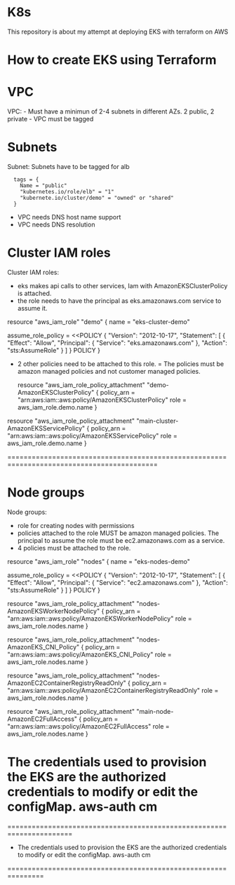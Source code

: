 # K8s
This repository is about my attempt at deploying EKS with terraform on AWS
# How to create EKS using Terraform
# VPC
VPC: - Must have a minimun of 2-4 subnets in different AZs. 2 public, 2 private
        - VPC must be tagged
# Subnets
 Subnet: Subnets have to be tagged for alb

      tags = {
        Name = "public"
        "kubernetes.io/role/elb" = "1"
        "kubernete.io/cluster/demo" = "owned" or "shared"
      }
   - VPC needs DNS host name support
   - VPC needs DNS resolution
# Cluster IAM roles
 Cluster IAM roles:
   - eks makes api calls to other services, Iam with AmazonEKSClusterPolicy is attached.
   - the role needs to have the principal as eks.amazonaws.com service to assume it.
 
 resource "aws_iam_role" "demo" {
   name = "eks-cluster-demo"

   assume_role_policy = <<POLICY
   {
   "Version": "2012-10-17",
    "Statement": [
    {
    "Effect": "Allow",
    "Principal": {
    "Service": "eks.amazonaws.com"
    },
    "Action": "sts:AssumeRole"
    }
    ]
    }
     POLICY
      }
- 2 other policies need to be attached to this role. 
 = The policies must be amazon managed policies and not customer managed policies.

  resource "aws_iam_role_policy_attachment" "demo-AmazonEKSClusterPolicy" {
  policy_arn = "arn:aws:iam::aws:policy/AmazonEKSClusterPolicy"
  role       = aws_iam_role.demo.name
  }

resource "aws_iam_role_policy_attachment" "main-cluster-AmazonEKSServicePolicy" {
  policy_arn = "arn:aws:iam::aws:policy/AmazonEKSServicePolicy"
  role       = aws_iam_role.demo.name
 }

===========================================================================================

# Node groups
 Node groups:
  - role for creating nodes with permissions
  - policies attached to the role MUST be amazon managed policies.
  The principal to assume the role must be ec2.amazonaws.com as a service.
- 4 policies must be attached to the role.

resource "aws_iam_role" "nodes" {
   name = "eks-nodes-demo"

   assume_role_policy = <<POLICY
   {
   "Version": "2012-10-17",
    "Statement": [
    {
    "Effect": "Allow",
    "Principal": {
    "Service": "ec2.amazonaws.com"
    },
    "Action": "sts:AssumeRole"
    }
    ]
    }
     POLICY
      }

resource "aws_iam_role_policy_attachment" "nodes-AmazonEKSWorkerNodePolicy" {
policy_arn = "arn:aws:iam::aws:policy/AmazonEKSWorkerNodePolicy"
role       = aws_iam_role.nodes.name
}

resource "aws_iam_role_policy_attachment" "nodes-AmazonEKS_CNI_Policy" {
policy_arn = "arn:aws:iam::aws:policy/AmazonEKS_CNI_Policy"
role       = aws_iam_role.nodes.name
}

resource "aws_iam_role_policy_attachment" "nodes-AmazonEC2ContainerRegistryReadOnly" {
policy_arn = "arn:aws:iam::aws:policy/AmazonEC2ContainerRegistryReadOnly"
role       = aws_iam_role.nodes.name
}

resource "aws_iam_role_policy_attachment" "main-node-AmazonEC2FullAccess" {
policy_arn = "arn:aws:iam::aws:policy/AmazonEC2FullAccess"
role       = aws_iam_role.nodes.name
}

# The credentials used to provision the EKS are the authorized credentials to modify or edit the configMap. aws-auth cm

======================================================================
- The credentials used to provision the EKS are the authorized credentials to modify or edit the configMap. aws-auth cm

===============================================================